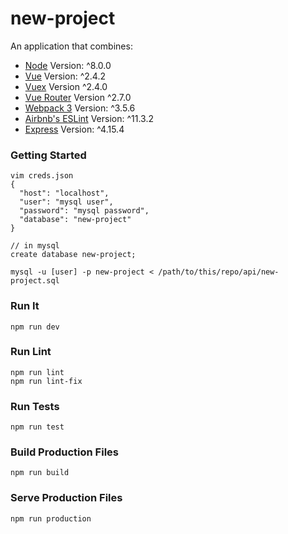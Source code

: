 new-project
=====================

An application that combines:

* [Node](https://nodejs.org/api/v8.html) Version: ^8.0.0
* [Vue](https://github.com/vuejs/vue) Version: ^2.4.2
* [Vuex](https://github.com/vuejs/vuex) Version ^2.4.0
* [Vue Router](https://github.com/vuejs/vue-router) Version ^2.7.0
* [Webpack 3](https://github.com/webpack/webpack.js.org) Version: ^3.5.6
* [Airbnb's ESLint](https://github.com/airbnb/javascript) Version: ^11.3.2
* [Express](https://expressjs.com/) Version: ^4.15.4

### Getting Started
```
vim creds.json
{
  "host": "localhost",
  "user": "mysql user",
  "password": "mysql password",
  "database": "new-project"
}

// in mysql
create database new-project;

mysql -u [user] -p new-project < /path/to/this/repo/api/new-project.sql
```

### Run It
```
npm run dev
```

### Run Lint
```
npm run lint
npm run lint-fix
```

### Run Tests
```
npm run test
```

### Build Production Files
```
npm run build
```

### Serve Production Files
```
npm run production
```